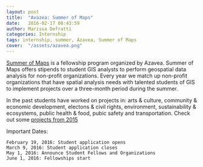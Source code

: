 ```yaml
---
layout: post
title:  "Avazea: Summer of Maps"
date:   2016-02-17 08:43:59
author: Marissa Defratti
categories: Internship
tags: internship, summer, Azavea, Summer of Maps
cover:  "/assets/azavea.png"
---
```


[Summer of Maps][Summer of Maps] is a fellowship program organized by Azavea. Summer of Maps offers stipends to student GIS analysts to perform geospatial data analysis for non-profit organizations. Every year we match up non-profit organizations that have spatial analysis needs with talented students of GIS to implement projects over a three-month period during the summer.

In the past students have worked on projects in: arts & culture, community & economic development, electons & civil rights, environment, sustainability & ecosystems, public health & food, pubic safety and transportation.
Check out some [projects from 2015][2015 Projects]

Important Dates:

    February 19, 2016: Student application opens
    March 9, 2016: Student application closes
    May 1, 2016: Announce Student Fellows and Organizations
    June 1, 2016: Fellowships start
    
    

[Summer of Maps]: http://www.summerofmaps.com/
[2015 Projects]: http://www.summerofmaps.com/years/2015/

